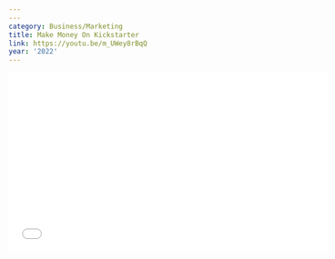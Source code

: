 ```yaml
---
---
category: Business/Marketing
title: Make Money On Kickstarter
link: https://youtu.be/m_UWey8rBqQ
year: '2022'
---
```

<iframe width="560" height="315" src="{{ page.link }}" frameborder="0" allowfullscreen></iframe>
